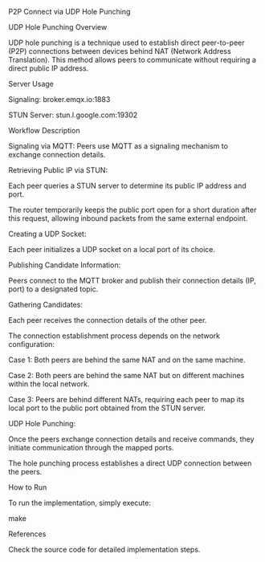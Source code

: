 P2P Connect via UDP Hole Punching

UDP Hole Punching Overview

UDP hole punching is a technique used to establish direct peer-to-peer (P2P) connections between devices behind NAT (Network Address Translation). This method allows peers to communicate without requiring a direct public IP address.

Server Usage

Signaling: broker.emqx.io:1883

STUN Server: stun.l.google.com:19302

Workflow Description

Signaling via MQTT: Peers use MQTT as a signaling mechanism to exchange connection details.

Retrieving Public IP via STUN:

Each peer queries a STUN server to determine its public IP address and port.

The router temporarily keeps the public port open for a short duration after this request, allowing inbound packets from the same external endpoint.

Creating a UDP Socket:

Each peer initializes a UDP socket on a local port of its choice.

Publishing Candidate Information:

Peers connect to the MQTT broker and publish their connection details (IP, port) to a designated topic.

Gathering Candidates:

Each peer receives the connection details of the other peer.

The connection establishment process depends on the network configuration:

Case 1: Both peers are behind the same NAT and on the same machine.

Case 2: Both peers are behind the same NAT but on different machines within the local network.

Case 3: Peers are behind different NATs, requiring each peer to map its local port to the public port obtained from the STUN server.

UDP Hole Punching:

Once the peers exchange connection details and receive commands, they initiate communication through the mapped ports.

The hole punching process establishes a direct UDP connection between the peers.

How to Run

To run the implementation, simply execute:

make

References

Check the source code for detailed implementation steps.